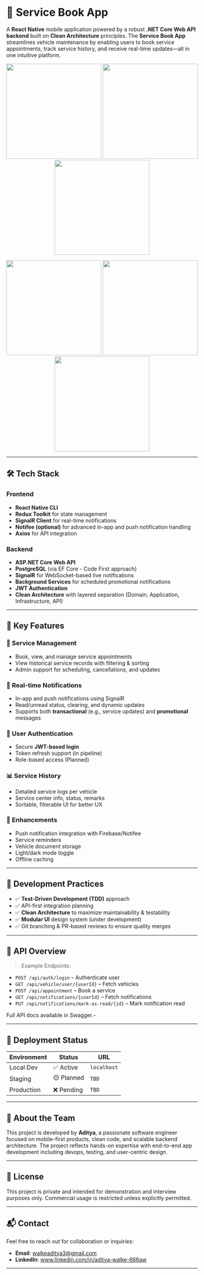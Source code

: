 # 🚗 Service Book App

A **React Native** mobile application powered by a robust **.NET Core Web API backend** built on **Clean Architecture** principles. The **Service Book App** streamlines vehicle maintenance by enabling users to book service appointments, track service history, and receive real-time updates—all in one intuitive platform.

<p align="center">
  <img src="https://github.com/user-attachments/assets/94b2e6cc-20fb-4d66-b46b-40900692044c" width="250"/>
  <img src="https://github.com/user-attachments/assets/65915b6e-4dc8-4945-b064-98f619b90d89" width="250"/>
  <img src="https://github.com/user-attachments/assets/4ac352f7-3e07-4c9f-8c7f-1d741fb924ca" width="250"/>
</p>

<p align="center">
  <img src="https://github.com/user-attachments/assets/7a5beb32-80a3-4094-9769-b13de71f24c3" width="250"/>
  <img src="https://github.com/user-attachments/assets/6e57a9d5-6d6b-4e0a-9c08-7a0233a6c57b" width="250"/>
  <img src="https://github.com/user-attachments/assets/84d88a21-03f4-432c-a3d9-03c9e064fb85" width="250"/>
</p>

---

## 🛠️ Tech Stack

### Frontend
- **React Native CLI**
- **Redux Toolkit** for state management
- **SignalR Client** for real-time notifications
- **Notifee (optional)** for advanced in-app and push notification handling
- **Axios** for API integration

### Backend
- **ASP.NET Core Web API**
- **PostgreSQL** (via EF Core - Code First approach)
- **SignalR** for WebSocket-based live notifications
- **Background Services** for scheduled promotional notifications
- **JWT Authentication**
- **Clean Architecture** with layered separation (Domain, Application, Infrastructure, API)

---

## 📱 Key Features

### 🔧 Service Management
- Book, view, and manage service appointments
- View historical service records with filtering & sorting
- Admin support for scheduling, cancellations, and updates

### 🔔 Real-time Notifications
- In-app and push notifications using SignalR
- Read/unread status, clearing, and dynamic updates
- Supports both **transactional** (e.g., service updates) and **promotional** messages

### 👤 User Authentication
- Secure **JWT-based login**
- Token refresh support (in pipeline)
- Role-based access (Planned)

### 📊 Service History
- Detailed service logs per vehicle
- Service center info, status, remarks
- Sortable, filterable UI for better UX

### 🚀 Enhancements
- Push notification integration with Firebase/Notifee
- Service reminders
- Vehicle document storage
- Light/dark mode toggle
- Offline caching

---

## 🧪 Development Practices

- ✅ **Test-Driven Development (TDD)** approach
- ✅ API-first integration planning
- ✅ **Clean Architecture** to maximize maintainability & testability
- ✅ **Modular UI** design system (under development)
- ✅ Git branching & PR-based reviews to ensure quality merges

---

## 🧩 API Overview

> Example Endpoints:

- `POST /api/auth/login` – Authenticate user
- `GET /api/vehicle/user/{userId}` – Fetch vehicles
- `POST /api/appointment` – Book a service
- `GET /api/notifications/{userId}` – Fetch notifications
- `PUT /api/notifications/mark-as-read/{id}` – Mark notification read

Full API docs available in Swagger.-

---

## 🚦 Deployment Status

| Environment | Status     | URL           |
|-------------|------------|----------------|
| Local Dev   | ✅ Active  | `localhost`    |
| Staging     | 🟡 Planned | `TBD`          |
| Production  | ❌ Pending | `TBD`          |

---

## 💼 About the Team

This project is developed by **Aditya**, a passionate software engineer focused on mobile-first products, clean code, and scalable backend architecture. The project reflects hands-on expertise with end-to-end app development including devops, testing, and user-centric design.


---

## 📃 License

This project is private and intended for demonstration and interview purposes only. Commercial usage is restricted unless explicitly permitted.

---

## 📬 Contact

Feel free to reach out for collaboration or inquiries:

- **Email**: walkeaditya3@gmail.com 
- **LinkedIn**: www.linkedin.com/in/aditya-walke-666aw

---



